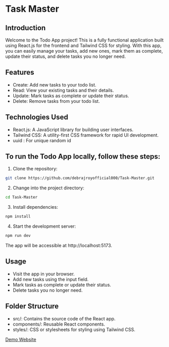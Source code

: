# Task Master

## Introduction

Welcome to the Todo App project! This is a fully functional application built using React.js for the frontend and Tailwind CSS for styling. With this app, you can easily manage your tasks, add new ones, mark them as complete, update their status, and delete tasks you no longer need.

## Features

- Create: Add new tasks to your todo list.
- Read: View your existing tasks and their details.
- Update: Mark tasks as complete or update their status.
- Delete: Remove tasks from your todo list.

## Technologies Used

- React.js: A JavaScript library for building user interfaces.
- Tailwind CSS: A utility-first CSS framework for rapid UI development.
- uuid : For unique random id

## To run the Todo App locally, follow these steps:

1. Clone the repository:

```bash
git clone https://github.com/debrajroyofficial000/Task-Master.git
```

2. Change into the project directory:

```bash
cd Task-Master
```

3. Install dependencies:

```bash
npm install
```

4. Start the development server:

```bash
npm run dev
```

The app will be accessible at http://localhost:5173.

## Usage

- Visit the app in your browser.
- Add new tasks using the input field.
- Mark tasks as complete or update their status.
- Delete tasks you no longer need.

## Folder Structure

- src/: Contains the source code of the React app.
- components/: Reusable React components.
- styles/: CSS or stylesheets for styling using Tailwind CSS.

[Demo Website](https://65bd4a29fb34ac0008f2e455--warm-duckanoo-0dadfc.netlify.app/)
